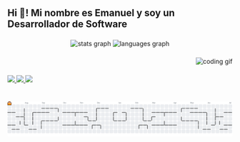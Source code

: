 <h2 align="left">Hi 👋! Mi nombre es Emanuel y soy un Desarrollador de Software</h2>

###

<div align="center">
  <img src="https://github-readme-stats.vercel.app/api?username=EmanuelOH&show_icons=true&count_private=true&theme=dracula&hide_border=false&include_all_commits=true" height="150" alt="stats graph" />
  <img src="https://github-readme-stats.vercel.app/api/top-langs?username=EmanuelOH&layout=compact&langs_count=10&theme=dracula&hide_border=false" height="150" alt="languages graph" />
</div>

###

<div align="right">
  <img src="https://media.giphy.com/media/qgQUggAC3Pfv687qPC/giphy.gif" height="200" alt="coding gif" />
</div>

###

<div align="left">
  <a href="https://discord.gg/TuServidor" target="_blank">
    <img src="https://img.shields.io/static/v1?message=Discord&logo=discord&label=&color=7289DA&logoColor=white&style=for-the-badge" height="35" />
  </a>
  <a href="mailto:osorioemanuel0520@gmail.com">
    <img src="https://img.shields.io/static/v1?message=Gmail&logo=gmail&label=&color=D14836&logoColor=white&style=for-the-badge" height="35" />
  </a>
  <a href="https://www.linkedin.com/in/emanuel-osorio-9063a7297" target="_blank">
    <img src="https://img.shields.io/static/v1?message=LinkedIn&logo=linkedin&label=&color=0077B5&logoColor=white&style=for-the-badge" height="35" />
  </a>
</div>

###

<br clear="both" />

<picture>
  <source media="(prefers-color-scheme: dark)" srcset="https://raw.githubusercontent.com/EmanuelOH/EmanuelOH/output/pacman-contribution-graph-dark.svg">
  <source media="(prefers-color-scheme: light)" srcset="https://raw.githubusercontent.com/EmanuelOH/EmanuelOH/output/pacman-contribution-graph.svg">
  <img alt="pacman contribution graph" src="https://raw.githubusercontent.com/EmanuelOH/EmanuelOH/output/pacman-contribution-graph.svg">
</picture>
